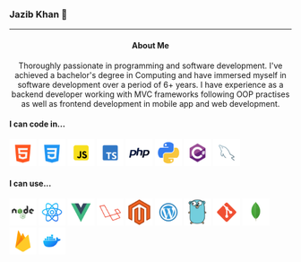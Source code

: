 ### Jazib Khan 👋
---

<center>
	
#### About Me

Thoroughly passionate in programming and software development. I've achieved a bachelor's degree in Computing and have immersed myself in software development over a period of 6+ years. I have experience as a backend developer working with MVC frameworks following OOP practises as well as frontend development in mobile app and web development.

</center>

#### I can code in...
<p float="left">
	<img title="HTML" src="./images/html.png" width="48"/>
	<img title="CSS" src="./images/css.png" width="48"/>
	<img title="JS" src="./images/js.png" width="48"/>
	<img title="TypeScript" src="./images/ts.png" width="48"/>
	<img title="PHP" src="./images/php.png" width="48"/>
	<img title="PHP" src="./images/python.png" width="48"/>
	<img title="C#" src="./images/c-sharp.png" width="48"/>
	<img title="MySQL" src="./images/mysql.png" width="48"/>
</p>

#### I can use...

<p float="left">
	<img title="Node.js" src="./images/nodejs.png" width="48"/>
	<img title="React" src="./images/react.png" width="48"/>
  <img title="Vue js" src="./images/vuejs.png" width="48"/>
	<img title="Laravel" src="./images/laravel.png" width="48"/>
	<img title="Magento" src="./images/magento.png" width="48"/>
	<img title="Wordpress" src="./images/wordpress.png" width="48"/>
	<img title="Golang" src="./images/golang.png" width="48"/>
	<img title="Git" src="./images/git.png" width="48"/>
	<img title="MongoDB" src="./images/mongodb.png" width="48"/>
	<img title="Firebase" src="./images/firebase.png" width="48"/>
	<img title="Docker" src="./images/docker.png" width="48"/>
</p>

</center>


<!--
**Jazib-Khan/Jazib-Khan** is a ✨ _special_ ✨ repository because its `README.md` (this file) appears on your GitHub profile.

Here are some ideas to get you started:

- 🔭 I’m currently working on ...
- 🌱 I’m currently learning ...
- 👯 I’m looking to collaborate on ...
- 🤔 I’m looking for help with ...
- 💬 Ask me about ...
- 📫 How to reach me: ...
- 😄 Pronouns: ...
- ⚡ Fun fact: ...
-->
